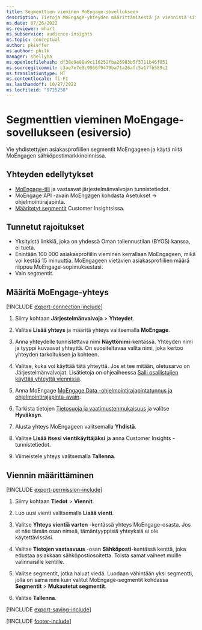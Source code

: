 ```yaml
---
title: Segmenttien vieminen MoEngage-sovellukseen
description: Tietoja MoEngage-yhteyden määrittämisestä ja viennistä siihen sovellukseen.
ms.date: 07/26/2022
ms.reviewer: mhart
ms.subservice: audience-insights
ms.topic: conceptual
author: pkieffer
ms.author: philk
manager: shellyha
ms.openlocfilehash: df38e9e88a9c116252fba26983b5f3711b46f051
ms.sourcegitcommit: c3ae7e7e0c9566f9479ba71a26afc5a17fb589c2
ms.translationtype: HT
ms.contentlocale: fi-FI
ms.lasthandoff: 10/27/2022
ms.locfileid: "9725258"
---
```

# <a name="export-segments-to-moengage-preview"></a>Segmenttien vieminen MoEngage-sovellukseen (esiversio)

Vie yhdistettyjen asiakasprofiilien segmentit MoEngageen ja käytä niitä MoEngagen sähköpostimarkkinoinnissa.

## <a name="prerequisites-for-a-connection"></a>Yhteyden edellytykset

- [MoEngage-tili](https://www.moengage.com/) ja vastaavat järjestelmänvalvojan tunnistetiedot.
- MoEngage API -avain MoEngagen kohdasta Asetukset -> ohjelmointirajapinta.
- [Määritetyt segmentit](segments.md) Customer Insightsissa.

## <a name="known-limitations"></a>Tunnetut rajoitukset

- Yksityistä linkkiä, joka on yhdessä Oman tallennustilan (BYOS) kanssa, ei tueta.
- Enintään 100 000 asiakasprofiilin vieminen kerrallaan MoEngageen, mikä voi kestää 15 minuuttia. MoEngageen vietävien asiakasprofiilien määrä riippuu MoEngage-sopimuksestasi.
- Vain segmentit.

## <a name="set-up-connection-to-moengage"></a>Määritä MoEngage-yhteys

[!INCLUDE [export-connection-include](includes/export-connection-admn.md)]

1. Siirry kohtaan **Järjestelmänvalvoja** > **Yhteydet**.

1. Valitse **Lisää yhteys** ja määritä yhteys valitsemalla **MoEngage**.

1. Anna yhteydelle tunnistettava nimi **Näyttönimi**-kentässä. Yhteyden nimi ja tyyppi kuvaavat yhteyttä. On suositeltavaa valita nimi, joka kertoo yhteyden tarkoituksen ja kohteen.

1. Valitse, kuka voi käyttää tätä yhteyttä. Jos et tee mitään, oletusarvo on Järjestelmänvalvojat. Lisätietoja on ohjeaiheessa [Salli osallistujien käyttää yhteyttä viennissä](connections.md#allow-contributors-to-use-a-connection-for-exports).

1. Anna MoEngage [MoEngage Data -ohjelmointirajapintatunnus ja ohjelmointirajapinta-avain](https://developers.moengage.com/hc/articles/4404674776724-Overview#:~:text=Navigate%20to%20Settings%20%3E%20APIs%20%3E%20DATA,ID%20Password%20%2D%20DATA%20API%20KEY).

1. Tarkista tietojen [Tietosuoja ja vaatimustenmukaisuus](connections.md#data-privacy-and-compliance) ja valitse **Hyväksyn**.

1. Alusta yhteys MoEngageen valitsemalla **Yhdistä**.

1. Valitse **Lisää itsesi vientikäyttäjäksi** ja anna Customer Insights -tunnistetiedot.

1. Viimeistele yhteys valitsemalla **Tallenna**.

## <a name="configure-an-export"></a>Viennin määrittäminen

[!INCLUDE [export-permission-include](includes/export-permission.md)]

1. Siirry kohtaan **Tiedot** > **Viennit**.

1. Luo uusi vienti valitsemalla **Lisää vienti**.

1. Valitse **Yhteys vientiä varten** -kentässä yhteys MoEngage-osasta. Jos et näe tämän osan nimeä, tämäntyyppisiä yhteyksiä ei ole käytettävissäsi.

1. Valitse **Tietojen vastaavuus** -osan **Sähköposti**-kentässä kenttä, joka edustaa asiakkaan sähköpostiosoitetta. Toista samat vaiheet muille valinnaisille kentille.

1. Valitse segmentit, jotka haluat viedä. Luodaan vähintään yksi segmentti, jolla on sama nimi kuin valitut MoEngage-segmentit kohdassa **Segmentit** > **Mukautetut segmentit**.

1. Valitse **Tallenna**.

[!INCLUDE [export-saving-include](includes/export-saving.md)]

[!INCLUDE [footer-include](includes/footer-banner.md)]
